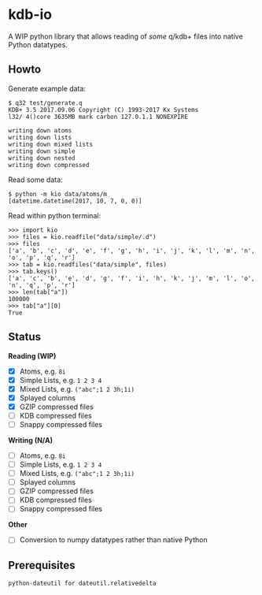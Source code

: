 # kdb-io

A WIP python library that allows reading of _some_ q/kdb+ files into native Python datatypes.

## Howto

Generate example data:
```
$ q32 test/generate.q
KDB+ 3.5 2017.09.06 Copyright (C) 1993-2017 Kx Systems
l32/ 4()core 3635MB mark carbon 127.0.1.1 NONEXPIRE  

writing down atoms
writing down lists
writing down mixed lists
writing down simple
writing down nested
writing down compressed
```
Read some data:
```
$ python -m kio data/atoms/m
[datetime.datetime(2017, 10, 7, 0, 0)]
```
Read within python terminal:
```
>>> import kio
>>> files = kio.readfile("data/simple/.d")
>>> files
['a', 'b', 'c', 'd', 'e', 'f', 'g', 'h', 'i', 'j', 'k', 'l', 'm', 'n', 'o', 'p', 'q', 'r']
>>> tab = kio.readfiles("data/simple", files)
>>> tab.keys()
['a', 'c', 'b', 'e', 'd', 'g', 'f', 'i', 'h', 'k', 'j', 'm', 'l', 'o', 'n', 'q', 'p', 'r']
>>> len(tab["a"])
100000
>>> tab["a"][0]
True
```

## Status

**Reading (WIP)**
 - [x] Atoms, e.g. `8i`
 - [x] Simple Lists, e.g. `1 2 3 4`
 - [x] Mixed Lists, e.g. `("abc";1 2 3h;1i)`
 - [x] Splayed columns
 - [x] GZIP compressed files
 - [ ] KDB compressed files
 - [ ] Snappy compressed files

**Writing (N/A)**
 - [ ] Atoms, e.g. `8i`
 - [ ] Simple Lists, e.g. `1 2 3 4`
 - [ ] Mixed Lists, e.g. `("abc";1 2 3h;1i)`
 - [ ] Splayed columns
 - [ ] GZIP compressed files
 - [ ] KDB compressed files
 - [ ] Snappy compressed files

**Other**
 - [ ] Conversion to numpy datatypes rather than native Python

## Prerequisites ##

    python-dateutil for dateutil.relativedelta
